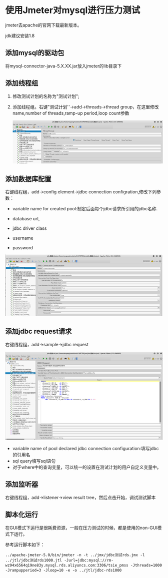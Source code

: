 # 使用Jmeter对mysql进行压力测试

jmeter去apache的官网下载最新版本。

jdk建议安装1.8

## 添加mysql的驱动包

将mysql-connector-java-5.X.XX.jar放入jmeter的lib目录下

## 添加线程组

1. 修改测试计划的名称为"测试计划";
2. 添加线程组。右键"测试计划''->add->threads->thread group，在这里修改name,number of threads,ramp-up period,loop count参数

   ![threadgroups](./img/threadgroups.jpeg)

## 添加数据库配置

右键线程组，add->config element->jdbc connection configration,修改下列参数：

- variable name for created pool:制定后面每个jdbc请求所引用的jdbc名称.

- database url,
- jdbc driver class 
- username
- password

![jdbcconfig](./img/jdbcconfig.jpeg)



## 添加jdbc request请求

右键线程组，add->sample->jdbc request

![jdbcrequest](./img/jdbcrequest.png)

- variable name of pool declared jdbc connection configuration:填写jdbc的引用名
- sql query填写sql语句
- 对于where中的查询变量，可以统一的设置在测试计划的用户自定义变量中。

## 添加监听器

右键线程组，add->listener->view result tree，然后点击开始，调试测试脚本



## 脚本化运行

在GUI模式下运行是很耗费资源，一般在压力测试的时候，都是使用的non-GUI模式下运行。

参考运行脚本如下：

```
../apache-jmeter-5.0/bin/jmeter -n -t ../jmx/jdbc测试rds.jmx -l ../jtl/jdbc测试rds1000.jtl -Jurl=jdbc:mysql://rm-wz94x6564q19ne83y.mysql.rds.aliyuncs.com:3306/tsie_pmss -Jthreads=1000 -Jrampupperiod=3 -Jloop=10 -e -o ../jtl/jdbc-rds1000
```

